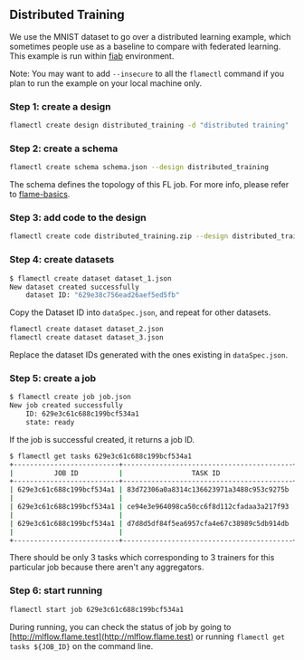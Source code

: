 ## Distributed Training

We use the MNIST dataset to go over a distributed learning example, which sometimes people use as a baseline to compare with federated learning. This example is run within [fiab](../../docs/system/fiab.md) environment.

Note: You may want to add `--insecure` to all the `flamectl` command if you plan to run the example on your local machine only.

### Step 1: create a design

```bash
flamectl create design distributed_training -d "distributed training"
```

### Step 2: create a schema 

```bash
flamectl create schema schema.json --design distributed_training
```

The schema defines the topology of this FL job. For more info, please refer to [flame-basics](../../docs/flame-basics.md).

### Step 3: add code to the design

```bash
flamectl create code distributed_training.zip --design distributed_training
```

### Step 4: create datasets

```bash
$ flamectl create dataset dataset_1.json
New dataset created successfully
	dataset ID: "629e38c756ead26aef5ed5fb"
```

Copy the Dataset ID into `dataSpec.json`, and repeat for other datasets.

```bash
flamectl create dataset dataset_2.json
flamectl create dataset dataset_3.json
```

Replace the dataset IDs generated with the ones existing in `dataSpec.json`.

### Step 5: create a job

```bash
$ flamectl create job job.json
New job created successfully
	ID: 629e3c61c688c199bcf534a1
	state: ready
```

If the job is successful created, it returns a job ID.

```bash
$ flamectl get tasks 629e3c61c688c199bcf534a1
+--------------------------+------------------------------------------+--------+-------+--------------------------------+
|          JOB ID          |                 TASK ID                  |  TYPE  | STATE |           TIMESTAMP            |
+--------------------------+------------------------------------------+--------+-------+--------------------------------+
| 629e3c61c688c199bcf534a1 | 83d72306a0a8314c136623971a3488c953c9275b | system | ready | 2022-06-06 17:41:53.971 +0000  |
|                          |                                          |        |       | UTC                            |
| 629e3c61c688c199bcf534a1 | ce94e3e964098ca50cc6f8d112cfadaa3a217f93 | system | ready | 2022-06-06 17:41:53.977 +0000  |
|                          |                                          |        |       | UTC                            |
| 629e3c61c688c199bcf534a1 | d7d8d5df84f5ea6957cfa4e67c38989c5db914db | system | ready | 2022-06-06 17:41:53.974 +0000  |
|                          |                                          |        |       | UTC                            |
+--------------------------+------------------------------------------+--------+-------+--------------------------------+
```

There should be only 3 tasks which corresponding to 3 trainers for this particular job because there aren't any aggregators. 

### Step 6: start running

```bash
flamectl start job 629e3c61c688c199bcf534a1
```

During running, you can check the status of job by going to [http://mlflow.flame.test](http://mlflow.flame.test) or running `flamectl get tasks ${JOB_ID}` on the command line.